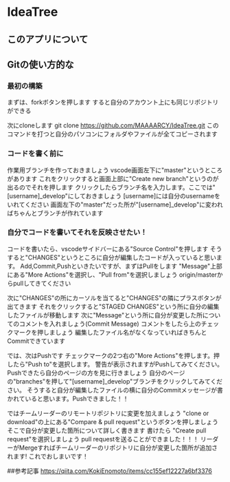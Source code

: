 # IdeaTree

## このアプリについて

## Gitの使い方的な


### 最初の構築


まずは、forkボタンを押します 
すると自分のアカウント上にも同じリポジトリができる 

次にcloneします 
git clone https://github.com/MAAAARCY/IdeaTree.git 
このコマンドを打つと自分のパソコンにフォルダやファイルが全てコピーされます


### コードを書く前に


作業用ブランチを作っておきましょう 
vscode画面左下に"master"というところがあります 
これをクリックすると画面上部に"Create new branch"というのが出るのでそれを押します 
クリックしたらブランチ名を入力します。ここでは"[username]_develop"にしておきましょう 
[username]には自分のusernameをいれてください 
画面左下の"master"だった所が"[username]_develop"に変わればちゃんとブランチが作れています 


### 自分でコードを書いてそれを反映させたい！

コードを書いたら、vscodeサイドバーにある"Source Control"を押します 
そうすると"CHANGES"というところに自分が編集したコードが入っていると思います。 
Add,Commit,Pushといきたいですが、まずはPullをします 
"Message"上部にある"More Actions"を選択し、"Pull from"を選択しましょう 
origin/masterからpullしてきてください 

次に"CHANGES"の所にカーソルを当てると"CHANGES"の隣にプラスボタンが出てきます 
それをクリックすると"STAGED CHANGES"という所に自分の編集したファイルが移動します 
次に"Message"という所に自分が変更した所についてのコメントを入れましょう(Commit Message) 
コメントをしたら上のチェックマークを押しましょう 
編集したファイル名がなくなっていればきちんとCommitできています 

では、次はPushです 
チェックマークの2つ右の"More Actions"を押します。押したら"Push to"を選択します。 
警告が表示されますがPushしてみてください。Pushできたら自分のページの方を見に行きましょう 
自分のページの"branches"を押して"[username]_develop"ブランチをクリックしてみてください。 
そうすると自分が編集したファイルの横に自分のCommitメッセージが書かれていると思います。Pushできました！！ 

ではチームリーダーのリモートリポジトリに変更を加えましょう 
"clone or download"の上にある"Compare & pull request"というボタンを押しましょう 
そこで自分が変更した箇所について詳しく書きます 
書けたら "Create pull request"を選択しましょう 
pull requestを送ることができました！！！ 
リーダーがMergeすればチームリーダーのリポジトリに自分が変更した箇所が追加されます! 
これでおしまいです！ 


##参考記事
https://qiita.com/KokiEnomoto/items/cc155ef12227a6bf3376
